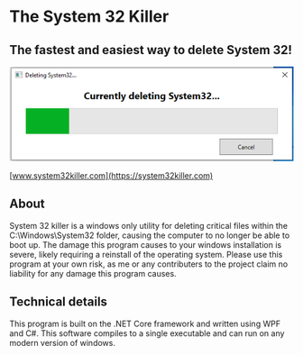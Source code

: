 # The System 32 Killer
## The fastest and easiest way to delete System 32!

<p align="center">
  <img src="https://github.com/tlickteig/sys32killer/blob/main/site/img/mainImage.png?raw=true" alt="banner image" />
</p>

[www.system32killer.com](https://system32killer.com)

## About
System 32 killer is a windows only utility for deleting critical files within the C:\Windows\System32 folder, causing the computer to no longer be able to boot up. The damage this program causes to your windows installation is severe, likely requiring a reinstall of the operating system. Please use this program at your own risk, as me or any contributers to the project claim no liability for any damage this program causes. 

## Technical details
This program is built on the .NET Core framework and written using WPF and C#. This software compiles to a single executable and can run on any modern version of windows.
